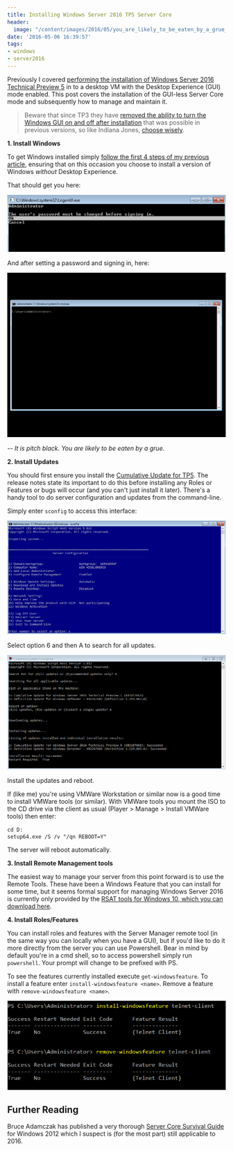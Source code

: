 ```yaml
---
title: Installing Windows Server 2016 TP5 Server Core
header:
  image: "/content/images/2016/05/you_are_likely_to_be_eaten_by_a_grue_by_nmajmani-d4qbkrg-3.png"
date: '2016-05-06 16:39:57'
tags:
- windows
- server2016
---
```

Previously I covered [performing the installation of Windows Server 2016 Technical Preview 5](http://wragg.io/installing-windows-2016-technical-preview-5-tp5/) in to a desktop VM with the Desktop Experience (GUI) mode enabled. This post covers the installation of the GUI-less Server Core mode and subsequently how to manage and maintain it.

> Beware that since TP3 they have [removed the ability to turn the Windows GUI on and off after installation](https://technet.microsoft.com/en-us/library/mt427865.aspx) that was possible in previous versions, so like Indiana Jones, [choose wisely](https://www.youtube.com/watch?v=0H3rdfI28s0).

**1. Install Windows**

To get Windows installed simply [follow the first 4 steps of my previous article](http://wragg.io/installing-windows-2016-technical-preview-5-tp5/), ensuring that on this occasion you choose to install a version of Windows *without* Desktop Experience. 

That should get you here:

![](/content/images/2016/05/2016-password.png)

And after setting a password and signing in, here:

![](/content/images/2016/05/2016-core.png)

*-- It is pitch black. You are likely to be eaten by a grue.*

**2. Install Updates**

You should first ensure you install the [Cumulative Update for TP5](**http://**). The release notes state its important to do this before installing any Roles or Features or bugs will occur (and you can't just install it later).  There's a handy tool to do server configuration and updates from the command-line. 

Simply enter `sconfig` to access this interface:

![](/content/images/2016/05/sconfig.png)

Select option 6 and then A to search for all updates.

![](/content/images/2016/05/Updates-1.png)

Install the updates and reboot.

If (like me) you're using VMWare Workstation or similar now is a good time to install VMWare tools (or similar). With VMWare tools you mount the ISO to the CD drive via the client as usual (Player > Manage > Install VMWare tools) then enter:
```
cd D:
setup64.exe /S /v "/qn REBOOT=Y"
```
The server will reboot automatically.

**3. Install Remote Management tools**

The easiest way to manage your server from this point forward is to use the Remote Tools. These have been a Windows Feature that you can install for some time, but it seems formal support for managing Windows Server 2016 is currently only provided by the [RSAT tools for Windows 10, which you can download here](https://www.microsoft.com/en-gb/download/details.aspx?id=45520).

**4. Install Roles/Features**

You can install roles and features with the Server Manager remote tool (in the same way you can locally when you have a GUI), but if you'd like to do it more directly from the server you can use Powershell. Bear in mind by default you're in a cmd shell, so to access powershell simply run `powershell`. Your prompt will change to be prefixed with PS.

To see the features currently installed execute `get-windowsfeature`. To install a feature enter `install-windowsfeature <name>`. Remove a feature with `remove-windowsfeature <name>`.

![](/content/images/2016/05/powershell-windowsfeature.png)

## Further Reading

Bruce Adamczak has published a very thorough [Server Core Survival Guide](https://blogs.technet.microsoft.com/bruce_adamczak/2013/01/15/2012-core-survival-guide/) for Windows 2012 which I suspect is (for the most part) still applicable to 2016.